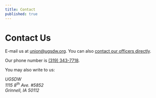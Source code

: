 ```yaml
---
title: Contact
published: true
---
```


# Contact Us

E-mail us at <a href="mailto:union@ugsdw.org" target="_blank">union@ugsdw.org</a>.
You can also [contact our officers directly](/about/#leadership).

Our phone number is [(319) 343-7718](tel:+3193437718).

You may also write to us:

<address>
    UGSDW <br>
    1115 8<sup>th</sup> Ave. #5852 <br>
    Grinnell, IA 50112 
</address>
